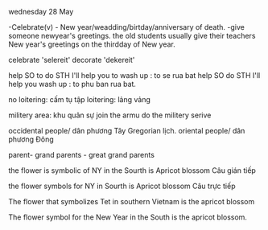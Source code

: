 wednesday 28 May

-Celebrate(v) - New year/weadding/birtday/anniversary of death.
-give someone newyear's greetings.
the old students usually give their teachers New year's greetings on the thirdday of New year.

celebrate 'selereit'
decorate 'dekereit'

help SO to do STH I'll help you to wash up : to se rua bat
help SO do STH I'll help you wash up : to phu ban rua bat.

no loitering: cấm tụ tập
loitering: lảng vảng

militery area: khu quân sự
join the armu
do the militery serive

occidental people/ dân phương Tây Gregorian lịch.
oriental people/ dân phương Đông 

parent- grand parents - great grand parents 

the flower is symbolic of NY in the Sourth is Apricot blossom Câu gián tiếp

the flower symbols for NY in Sourth is Apricot blossom Câu trực tiếp

The flower that symbolizes Tet in southern Vietnam is the apricot blossom

The flower symbol for the New Year in the South is the apricot blossom.
